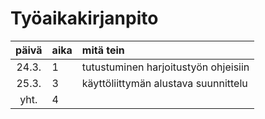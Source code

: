 # Työaikakirjanpito

| päivä | aika | mitä tein  |
| :----:|:-----| :-----|
| 24.3. | 1   | tutustuminen harjoitustyön ohjeisiin |
| 25.3. | 3    | käyttöliittymän alustava suunnittelu |
| yht.  | 4   |
